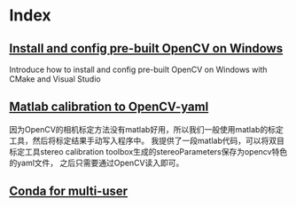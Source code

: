 # Index 

## [Install and config pre-built OpenCV on Windows](OpenCV/InstallAndConfigOpenCVOnWindows.md)

Introduce how to install and config pre-built OpenCV on Windows with CMake and Visual Studio

## [Matlab calibration to OpenCV-yaml](OpenCV/matlab2opencv_calib.md)

因为OpenCV的相机标定方法没有matlab好用，所以我们一般使用matlab的标定工具，然后将标定结果手动写入程序中。
我提供了一段matlab代码，可以将双目标定工具stereo calibration toolbox生成的stereoParameters保存为opencv特色的yaml文件，
之后只需要通过OpenCV读入即可。

## [Conda for multi-user](Serve/conda.md)
